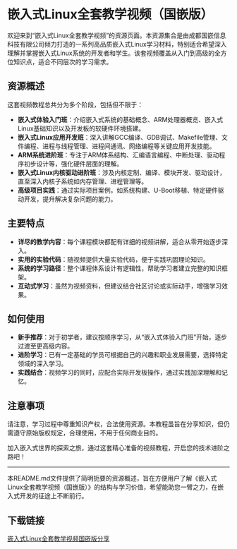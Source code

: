 # 嵌入式Linux全套教学视频（国嵌版）

欢迎来到“嵌入式Linux全套教学视频”的资源页面。本资源集合是由成都国嵌信息科技有限公司倾力打造的一系列高品质嵌入式Linux学习材料，特别适合希望深入理解并掌握嵌入式Linux系统的开发者和学生。该套视频覆盖从入门到高级的全方位知识点，适合不同层次的学习需求。

## 资源概述

这套视频教程总共分为多个阶段，包括但不限于：

- **嵌入式体验入门班**：介绍嵌入式系统的基础概念、ARM处理器概览、嵌入式Linux基础知识以及开发板的软硬件环境搭建。
- **嵌入式Linux应用开发班**：深入讲解GCC编译、GDB调试、Makefile管理、文件编程、进程与线程管理、进程间通讯、网络编程等关键应用开发技能。
- **ARM系统进阶班**：专注于ARM体系结构、汇编语言编程、中断处理、驱动程序初步设计等，强化硬件层面的理解。
- **嵌入式Linux内核驱动进阶班**：涉及内核定制、编译、模块开发、驱动设计，直至深入内核子系统如内存管理、进程管理等。
- **高级项目实践**：通过实际项目案例，如系统构建、U-Boot移植、特定硬件驱动开发，提升解决复杂问题的能力。

## 主要特点

- **详尽的教学内容**：每个课程模块都配有详细的视频讲解，适合从零开始逐步深入。
- **实用的实验代码**：随视频提供大量实验代码，便于实践巩固理论知识。
- **系统的学习路径**：整个课程体系设计有逻辑性，帮助学习者建立完整的知识框架。
- **互动式学习**：虽然为视频资料，但建议结合社区讨论或实际动手，增强学习效果。

## 如何使用

- **新手推荐**：对于初学者，建议按顺序学习，从“嵌入式体验入门班”开始，逐步过渡至更高级内容。
- **进阶学习**：已有一定基础的学员可根据自己的兴趣和职业发展需要，选择特定领域的深入学习。
- **实践结合**：视频学习的同时，应配合实际开发板操作，通过实践加深理解和记忆。

## 注意事项

请注意，学习过程中尊重知识产权，合法使用资源。本教程虽旨在分享知识，但仍需遵守原始版权规定，合理使用，不用于任何商业目的。

加入嵌入式世界的探索之旅，通过这套精心准备的视频教程，开启您的技术进阶之路吧！

---

本README.md文件提供了简明扼要的资源概述，旨在方便用户了解《嵌入式Linux全套教学视频（国嵌版）》的结构与学习价值，希望能助您一臂之力，在嵌入式开发的征途上不断前行。

## 下载链接

[嵌入式Linux全套教学视频国嵌版分享](https://pan.quark.cn/s/2106b4efbad9)